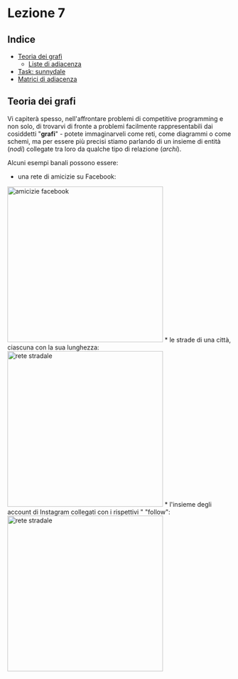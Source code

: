 # Lezione 7
## Indice
* [Teoria dei grafi](#teoria-dei-grafi)
  * [Liste di adiacenza](#liste-di-adiacenza)
* [Task: sunnydale](#task-sunnydale)
* [Matrici di adiacenza](#matrici-di-adiacenza)

## Teoria dei grafi

Vi capiterà spesso, nell'affrontare problemi di competitive programming e non solo, di trovarvi di fronte a problemi facilmente rappresentabili dai cosiddetti "**grafi**" - potete immaginarveli come reti, come diagrammi o come schemi, ma per essere più precisi stiamo parlando di un insieme di entità (*nodi*) collegate tra loro da qualche tipo di relazione (*archi*).

Alcuni esempi banali possono essere:
* una rete di amicizie su Facebook:
<img src="https://i.imgur.com/BZA2q7d.png" alt="amicizie facebook" width="350"/>
* le strade di una città, ciascuna con la sua lunghezza:
<img src="" alt="rete stradale" width="350"/>
* l'insieme degli account di Instagram collegati con i rispettivi "
"follow":
<img src="" alt="rete stradale" width="350"/>
